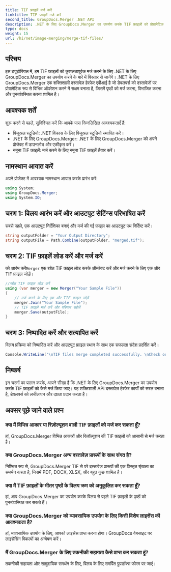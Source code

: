 ```yaml
---
title: TIF फ़ाइलें मर्ज करें
linktitle: TIF फ़ाइलें मर्ज करें
second_title: GroupDocs.Merger .NET API
description: .NET के लिए GroupDocs.Merger का उपयोग करके TIF फ़ाइलों को प्रोग्रामेटिक रूप से मर्ज करना सीखें। .NET डेवलपर्स के लिए कुशल दस्तावेज़ हेरफेर एपीआई।
type: docs
weight: 15
url: /hi/net/image-merging/merge-tif-files/
---
```

## परिचय
इस ट्यूटोरियल में, हम TIF फ़ाइलों को कुशलतापूर्वक मर्ज करने के लिए .NET के लिए GroupDocs.Merger का उपयोग करने के बारे में विस्तार से जानेंगे। .NET के लिए GroupDocs.Merger एक शक्तिशाली दस्तावेज़ हेरफेर एपीआई है जो डेवलपर्स को दस्तावेज़ों पर प्रोग्रामेटिक रूप से विभिन्न ऑपरेशन करने में सक्षम बनाता है, जिसमें पृष्ठों को मर्ज करना, विभाजित करना और पुनर्व्यवस्थित करना शामिल है।
## आवश्यक शर्तें
शुरू करने से पहले, सुनिश्चित करें कि आपके पास निम्नलिखित आवश्यकताएँ हैं:
- विजुअल स्टूडियो: .NET विकास के लिए विजुअल स्टूडियो स्थापित करें।
- .NET के लिए GroupDocs.Merger: .NET के लिए GroupDocs.Merger को अपने प्रोजेक्ट में डाउनलोड और एकीकृत करें।
- नमूना TIF फ़ाइलें: मर्ज करने के लिए नमूना TIF फ़ाइलें तैयार करें।

## नामस्थान आयात करें
अपने प्रोजेक्ट में आवश्यक नामस्थान आयात करके प्रारंभ करें:
```csharp
using System; 
using GroupDocs.Merger;
using System.IO;
```
## चरण 1: विलय आरंभ करें और आउटपुट सेटिंग्स परिभाषित करें
सबसे पहले, एक आउटपुट निर्देशिका बनाएं और मर्ज की गई फ़ाइल का आउटपुट पथ निर्दिष्ट करें।
```csharp
string outputFolder = "Your Output Directory";
string outputFile = Path.Combine(outputFolder, "merged.tif");
```
## चरण 2: TIF फ़ाइलें लोड करें और मर्ज करें
 को आरंभ करें`Merger` एक स्रोत TIF फ़ाइल लोड करके ऑब्जेक्ट करें और मर्ज करने के लिए एक और TIF फ़ाइल जोड़ें।
```csharp
//स्रोत TIF फ़ाइल लोड करें
using (var merger = new Merger("Your Sample File"))
{
    // मर्ज करने के लिए एक और TIF फ़ाइल जोड़ें
    merger.Join("Your Sample File");
    // TIF फ़ाइलें मर्ज करें और परिणाम सहेजें
    merger.Save(outputFile);
}
```
## चरण 3: निष्पादित करें और सत्यापित करें
विलय प्रक्रिया को निष्पादित करें और आउटपुट फ़ाइल स्थान के साथ एक सफलता संदेश प्रदर्शित करें।
```csharp
Console.WriteLine("\nTIF files merge completed successfully. \nCheck output in {0}", outputFolder);
```

## निष्कर्ष
इन चरणों का पालन करके, आपने सीखा है कि .NET के लिए GroupDocs.Merger का उपयोग करके TIF फ़ाइलों को कैसे मर्ज किया जाए। यह शक्तिशाली API दस्तावेज़ हेरफेर कार्यों को सरल बनाता है, डेवलपर्स को लचीलापन और दक्षता प्रदान करता है।

## अक्सर पूछे जाने वाले प्रश्न
### क्या मैं विभिन्न आकार या रिज़ोल्यूशन वाली TIF फ़ाइलों को मर्ज कर सकता हूँ?
हां, GroupDocs.Merger विभिन्न आकारों और रिज़ॉल्यूशन की TIF फ़ाइलों को आसानी से मर्ज करता है।
### क्या GroupDocs.Merger अन्य दस्तावेज़ प्रारूपों के साथ संगत है?
निश्चित रूप से, GroupDocs.Merger TIF से परे दस्तावेज़ प्रारूपों की एक विस्तृत श्रृंखला का समर्थन करता है, जिसमें PDF, DOCX, XLSX, और बहुत कुछ शामिल है।
### क्या मैं TIF फ़ाइलों के भीतर पृष्ठों के विलय क्रम को अनुकूलित कर सकता हूँ?
हां, आप GroupDocs.Merger का उपयोग करके विलय से पहले TIF फ़ाइलों के पृष्ठों को पुनर्व्यवस्थित कर सकते हैं।
### क्या GroupDocs.Merger को व्यावसायिक उपयोग के लिए किसी विशेष लाइसेंस की आवश्यकता है?
हां, व्यावसायिक उपयोग के लिए, आपको लाइसेंस प्राप्त करना होगा। GroupDocs वेबसाइट पर लाइसेंसिंग विकल्पों का अन्वेषण करें।
### मैं GroupDocs.Merger के लिए तकनीकी सहायता कैसे प्राप्त कर सकता हूं?
तकनीकी सहायता और सामुदायिक समर्थन के लिए, विलय के लिए समर्पित ग्रुपडॉक्स फोरम पर जाएं।